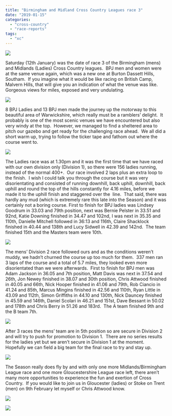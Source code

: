 ```yaml
---
title: "Birmingham and Midland Cross Country Leagues race 3"
date: "2019-01-15"
categories: 
  - "cross-country"
  - "race-reports"
tags: 
  - "xc"
---
```


![](https://bpj.org.uk/wp-content/uploads/2019/01/burton-dassett-ladies-795x448.jpg)

Saturday (12th January) was the date of race 3 of the Birmingham (mens) and Midlands (Ladies) Cross Country leagues.  BPJ men and women were at the same venue again, which was a new one at Burton Dassett Hills, Southam.  If you imagine what it would be like racing on British Camp, Malvern Hills, that will give you an indication of what the venue was like.  Gorgeous views for miles, exposed and very undulating.

![](https://bpj.org.uk/wp-content/uploads/2019/01/lindsey-burton-1-450x800.jpg)

8 BPJ Ladies and 13 BPJ men made the journey up the motorway to this beautiful area of Warwickshire, which really must be a ramblers’ delight.  It probably is one of the most scenic venues we have encountered but also very windy at the top.  However, we managed to find a sheltered area to pitch our gazebo and get ready for the challenging race ahead.  We all did a short warm up, trying to follow the ticker tape and fathom out where the course went to.

![](https://bpj.org.uk/wp-content/uploads/2019/01/claire-danni-burton-450x800.jpg)

The Ladies race was at 1.30pm and it was the first time that we have raced with our own division only (Division 1), so there were 156 ladies running, instead of the normal 400+.  Our race involved 2 laps plus an extra loop to the finish.  I wish I could talk you through the course but it was very disorientating and consisted of running downhill, back uphill, downhill, back uphill and round the top of the hills constantly for 4.16 miles, before we made it to the uphill finish and staggered over the  line.  That said, there was hardly any mud (which is extremely rare this late into the Season) and it was certainly not a boring course. First to finish for BPJ ladies was Lindsey Goodrum in 33.03 and 79th position, next was Bernie Pelster in 33.51 and 92nd, Katie Downing finished in 34.47 and 102nd, I was next in 35.35 and 110th, Danielle Mitchell followed in 36:13 and 116th, Claire Shacklock finished in 40.44 and 138th and Lucy Sidwell in 42.39 and 142nd.  The team finished 15th and the Masters team were 10th.

![](https://bpj.org.uk/wp-content/uploads/2019/01/ladies-burton-795x447.jpg)

The mens’ Division 2 race followed ours and as the conditions weren’t muddy, we hadn’t churned the course up too much for them.  337 men ran 3 laps of the course and a total of 5.7 miles, they looked even more disorientated than we were afterwards.  First to finish for BPJ men was Adam Jackson in 36.05 and 7th position, Matt Davis was next in 37.54 and 26th, Jon Newey finished in 38.07 and 30th position, Chris Attwood finished in 40.05 and 66th, Nick Hooper finished in 41.06 and 79th, Rob Ciancio in 41.24 and 85th, Marcus Mingins finished in 42.56 and 110th, Ryan Little in 43.09 and 112th, Simon Griffiths in 44.10 and 130th, Nick Dauncey finished in 45.59 and 146th, Daniel Scolari in 46.21 and 151st, Dave Bessant in 50.02 and 178th and Chris Berry in 51.26 and 183rd.  The A team finished 9th and the B team 7th.

![](https://bpj.org.uk/wp-content/uploads/2019/01/adam-burton-600x800.jpg)

After 3 races the mens’ team are in 5th position so are secure in Division 2 and will try to push for promotion to Division 1.  There are no series results for the ladies yet but we aren’t secure in Division 1 at the moment.  Hopefully we can field a big team for the final race to try and stay up.

![](https://bpj.org.uk/wp-content/uploads/2019/01/simon-and-ryan-burton-600x800.jpg)

The Season really does fly by and with only one more Midlands/Birmingham League race and one more Gloucestershire League race left, there aren’t many more opportunities to experience the fun and exertion of Cross Country.  If you would like to join us in Gloucester (ladies) or Stoke on Trent (men) on 9th February let myself or Chris Attwood know.

![](https://bpj.org.uk/wp-content/uploads/2019/01/matt-and-jon-burton-600x800.jpg)

![](https://bpj.org.uk/wp-content/uploads/2019/01/chris-burton-600x800.jpg)
